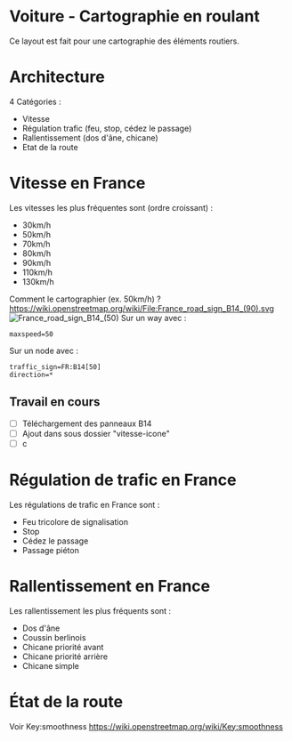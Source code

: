 # Voiture - Cartographie en roulant
Ce layout est fait pour une cartographie des éléments routiers.

# Architecture
4 Catégories :
- Vitesse
- Régulation trafic (feu, stop, cédez le passage)
- Rallentissement (dos d'âne, chicane)
- Etat de la route
# Vitesse en France
Les vitesses les plus fréquentes sont (ordre croissant) :
- 30km/h
- 50km/h
- 70km/h
- 80km/h
- 90km/h
- 110km/h
- 130km/h

Comment le cartographier (ex. 50km/h) ?
https://wiki.openstreetmap.org/wiki/File:France_road_sign_B14_(90).svg
![France_road_sign_B14_(50)](https://github.com/Thibtib51/osmtracker_layouts/assets/50510871/1d1eb67e-532f-4650-871e-b2cbe08493b4)
Sur un way avec :

    maxspeed=50

Sur un node avec :

    traffic_sign=FR:B14[50]
    direction=*
## Travail en cours
- [ ] Téléchargement des panneaux B14
- [ ] Ajout dans sous dossier "vitesse-icone"
- [ ] c
# Régulation de trafic en France
Les régulations de trafic en France sont :
- Feu tricolore de signalisation
- Stop
- Cédez le passage
- Passage piéton
# Rallentissement en France
Les rallentissement les plus fréquents sont :
- Dos d'âne
- Coussin berlinois
- Chicane priorité avant
- Chicane priorité arrière
- Chicane simple
# État de la route
Voir Key:smoothness https://wiki.openstreetmap.org/wiki/Key:smoothness
